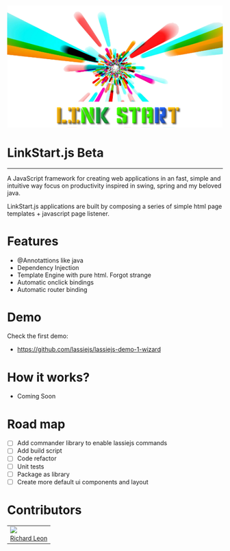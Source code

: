 
![logo](https://raw.githubusercontent.com/jrichardsz/static_resources/master/linkstart/linkstart-533X300.png)


# LinkStart.js Beta
---

A JavaScript framework for creating web applications in an fast, simple and intuitive way focus on productivity inspired in swing, spring and my beloved java.

LinkStart.js applications are built by composing a series of simple html page templates + javascript page listener.

# Features

- @Annotattions like java
- Dependency Injection
- Template Engine with pure html. Forgot strange <tags>
- Automatic onclick bindings
- Automatic router binding

# Demo

Check the first demo:

- https://github.com/lassiejs/lassiejs-demo-1-wizard

# How it works?

- Coming Soon


# Road map

- [ ] Add commander library to enable lassiejs commands
- [ ] Add build script
- [ ] Code refactor
- [ ] Unit tests
- [ ] Package as library
- [ ] Create more default ui components and layout

# Contributors

<table>
  <tbody>
    <td>
      <img src="https://avatars0.githubusercontent.com/u/3322836?s=460&v=4" width="100px;"/>
      <br />
      <label><a href="http://jrichardsz.github.io/">Richard Leon</a></label>
      <br />
    </td>    
  </tbody>
</table>
